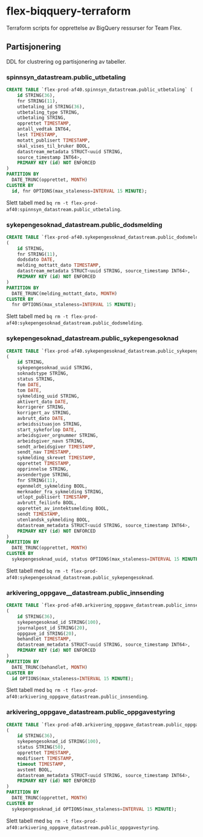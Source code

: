 # flex-biqquery-terraform

Terraform scripts for opprettelse av BigQuery ressurser for Team Flex.

## Partisjonering

DDL for clustrering og partisjonering av tabeller.

### spinnsyn_datastream.public_utbetaling

```sql
CREATE TABLE `flex-prod-af40.spinnsyn_datastream.public_utbetaling` ( 
    id STRING(36),
    fnr STRING(11),
    utbetaling_id STRING(36),
    utbetaling_type STRING,
    utbetaling STRING,
    opprettet TIMESTAMP,
    antall_vedtak INT64,
    lest TIMESTAMP,
    motatt_publisert TIMESTAMP,
    skal_vises_til_bruker BOOL,
    datastream_metadata STRUCT<uuid STRING,
    source_timestamp INT64>,
    PRIMARY KEY (id) NOT ENFORCED
)
PARTITION BY
  DATE_TRUNC(opprettet, MONTH)
CLUSTER BY
  id, fnr OPTIONS(max_staleness=INTERVAL 15 MINUTE);
```

Slett tabell med `bq rm -t flex-prod-af40:spinnsyn_datastream.public_utbetaling`.

### sykepengesoknad_datastream.public_dodsmelding

```sql
CREATE TABLE `flex-prod-af40.sykepengesoknad_datastream.public_dodsmelding`
(
    id STRING,
    fnr STRING(11),
    dodsdato DATE,
    melding_mottatt_dato TIMESTAMP,
    datastream_metadata STRUCT<uuid STRING, source_timestamp INT64>,
    PRIMARY KEY (id) NOT ENFORCED
)
PARTITION BY
  DATE_TRUNC(melding_mottatt_dato, MONTH)
CLUSTER BY
  fnr OPTIONS(max_staleness=INTERVAL 15 MINUTE);
```

Slett tabell med `bq rm -t flex-prod-af40:sykepengesoknad_datastream.public_dodsmelding`.

### sykepengesoknad_datastream.public_sykepengesoknad

```sql
CREATE TABLE `flex-prod-af40.sykepengesoknad_datastream.public_sykepengesoknad`
(
    id STRING,
    sykepengesoknad_uuid STRING,
    soknadstype STRING,
    status STRING,
    fom DATE,
    tom DATE,
    sykmelding_uuid STRING,
    aktivert_dato DATE,
    korrigerer STRING,
    korrigert_av STRING,
    avbrutt_dato DATE,
    arbeidssituasjon STRING,
    start_sykeforlop DATE,
    arbeidsgiver_orgnummer STRING,
    arbeidsgiver_navn STRING,
    sendt_arbeidsgiver TIMESTAMP,
    sendt_nav TIMESTAMP,
    sykmelding_skrevet TIMESTAMP,
    opprettet TIMESTAMP,
    opprinnelse STRING,
    avsendertype STRING,
    fnr STRING(11),
    egenmeldt_sykmelding BOOL,
    merknader_fra_sykmelding STRING,
    utlopt_publisert TIMESTAMP,
    avbrutt_feilinfo BOOL,
    opprettet_av_inntektsmelding BOOL,
    sendt TIMESTAMP,
    utenlandsk_sykmelding BOOL,
    datastream_metadata STRUCT<uuid STRING, source_timestamp INT64>,
    PRIMARY KEY (id) NOT ENFORCED
)
PARTITION BY
  DATE_TRUNC(opprettet, MONTH)
CLUSTER BY
  sykepengesoknad_uuid, status OPTIONS(max_staleness=INTERVAL 15 MINUTE);
```

Slett tabell med `bq rm -t flex-prod-af40:sykepengesoknad_datastream.public_sykepengesoknad`.

### arkivering_oppgave__datastream.public_innsending

```sql
CREATE TABLE `flex-prod-af40.arkivering_oppgave_datastream.public_innsending`
(
    id STRING(36),
    sykepengesoknad_id STRING(100),
    journalpost_id STRING(20),
    oppgave_id STRING(20),
    behandlet TIMESTAMP,
    datastream_metadata STRUCT<uuid STRING, source_timestamp INT64>,
    PRIMARY KEY (id) NOT ENFORCED
)
PARTITION BY
  DATE_TRUNC(behandlet, MONTH)
CLUSTER BY
  id OPTIONS(max_staleness=INTERVAL 15 MINUTE);
```

Slett tabell med `bq rm -t flex-prod-af40:arkivering_oppgave_datastream.public_innsending`.

### arkivering_oppgave_datastream.public_oppgavestyring

```sql
CREATE TABLE `flex-prod-af40.arkivering_oppgave_datastream.public_oppgavestyring`
(
    id STRING(36),
    sykepengesoknad_id STRING(100),
    status STRING(50),
    opprettet TIMESTAMP,
    modifisert TIMESTAMP,
    timeout TIMESTAMP,
    avstemt BOOL,
    datastream_metadata STRUCT<uuid STRING, source_timestamp INT64>,
    PRIMARY KEY (id) NOT ENFORCED
)
PARTITION BY
  DATE_TRUNC(opprettet, MONTH)
CLUSTER BY
  sykepengesoknad_id OPTIONS(max_staleness=INTERVAL 15 MINUTE);
```

Slett tabell med `bq rm -t flex-prod-af40:arkivering_oppgave_datastream.public_oppgavestyring`.
